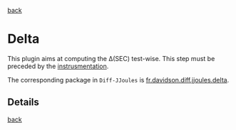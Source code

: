 [back](./documentation.md)

# Delta

This plugin aims at computing the &Delta;(SEC) test-wise. This step must be preceded by the [instrusmentation](./instrumentation.md).

The corresponding package in `Diff-JJoules` is [fr.davidson.diff.jjoules.delta](src/main/java/fr/davidson/diff/jjoules/delta).

## Details

[back](./documentation.md)
